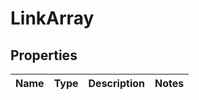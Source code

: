 
# LinkArray

## Properties
Name | Type | Description | Notes
------------ | ------------- | ------------- | -------------



